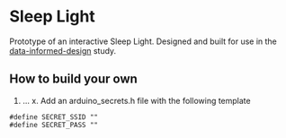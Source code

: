 # Sleep Light
Prototype of an interactive Sleep Light. Designed and built for use in the [data-informed-design](https://github.com/thvanarkel/data-informed-design) study.

## How to build your own
1. ...
x. Add an arduino_secrets.h file with the following template

```
#define SECRET_SSID ""
#define SECRET_PASS ""
```
